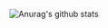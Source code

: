 ![Anurag's github stats](https://github-readme-stats.vercel.app/api?username=IliyanAng&theme=vue&show_icons=true&custom_title=Stats&count_private=true)

